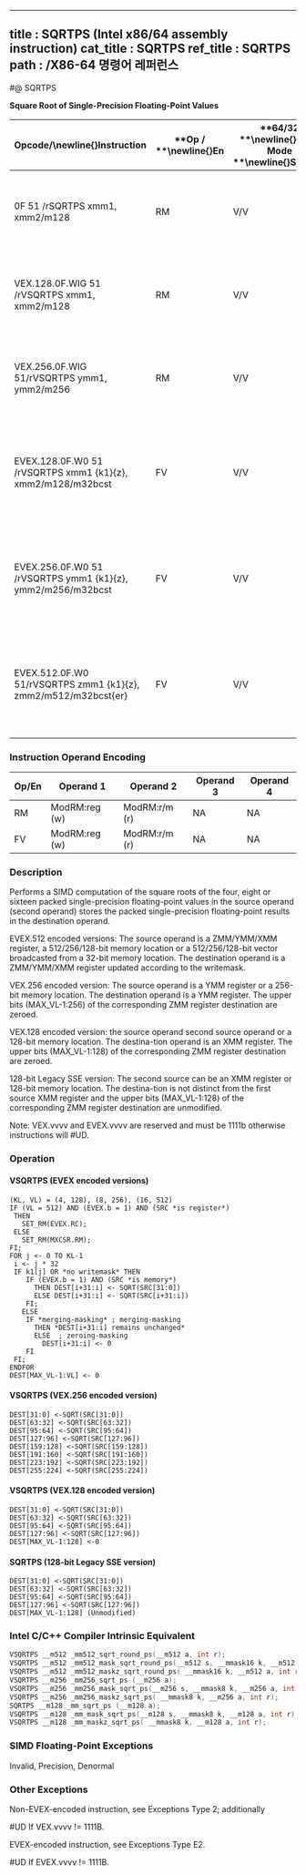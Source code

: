 ----------------------------
title : SQRTPS (Intel x86/64 assembly instruction)
cat_title : SQRTPS
ref_title : SQRTPS
path : /X86-64 명령어 레퍼런스
----------------------------
#@ SQRTPS

**Square Root of Single-Precision Floating-Point Values**

|**Opcode/**\newline{}**Instruction**|**Op / **\newline{}**En**|**64/32 **\newline{}**bit Mode **\newline{}**Support**|**CPUID **\newline{}**Feature **\newline{}**Flag**|**Description**|
|------------------------------------|-------------------------|------------------------------------------------------|--------------------------------------------------|---------------|
|0F 51 /rSQRTPS xmm1, xmm2/m128|RM|V/V|SSE|Computes Square Roots of the packed single-precision floating-point values in xmm2/m128 and stores the result in xmm1.|
|VEX.128.0F.WIG 51 /rVSQRTPS xmm1, xmm2/m128|RM|V/V|AVX|Computes Square Roots of the packed single-precision floating-point values in xmm2/m128 and stores the result in xmm1.|
|VEX.256.0F.WIG 51/rVSQRTPS ymm1, ymm2/m256|RM|V/V|AVX|Computes Square Roots of the packed single-precision floating-point values in ymm2/m256 and stores the result in ymm1.|
|EVEX.128.0F.W0 51 /rVSQRTPS xmm1 {k1}{z}, xmm2/m128/m32bcst|FV|V/V|AVX512VLAVX512F|Computes Square Roots of the packed single-precision floating-point values in xmm2/m128/m32bcst and stores the result in xmm1 subject to writemask k1.|
|EVEX.256.0F.W0 51 /rVSQRTPS ymm1 {k1}{z}, ymm2/m256/m32bcst|FV|V/V|AVX512VLAVX512F|Computes Square Roots of the packed single-precision floating-point values in ymm2/m256/m32bcst and stores the result in ymm1 subject to writemask k1.|
|EVEX.512.0F.W0 51/rVSQRTPS zmm1 {k1}{z}, zmm2/m512/m32bcst{er}|FV|V/V|AVX512F|Computes Square Roots of the packed single-precision floating-point values in zmm2/m512/m32bcst and stores the result in zmm1 subject to writemask k1.|
### Instruction Operand Encoding


|Op/En|Operand 1|Operand 2|Operand 3|Operand 4|
|-----|---------|---------|---------|---------|
|RM|ModRM:reg (w)|ModRM:r/m (r)|NA|NA|
|FV|ModRM:reg (w)|ModRM:r/m (r)|NA|NA|
### Description


Performs a SIMD computation of the square roots of the four, eight or sixteen packed single-precision floating-point values in the source operand (second operand) stores the packed single-precision floating-point results in the destination operand. 

EVEX.512 encoded versions: The source operand is a ZMM/YMM/XMM register, a 512/256/128-bit memory location or a 512/256/128-bit vector broadcasted from a 32-bit memory location. The destination operand is a ZMM/YMM/XMM register updated according to the writemask.

VEX.256 encoded version: The source operand is a YMM register or a 256-bit memory location. The destination operand is a YMM register. The upper bits (MAX_VL-1:256) of the corresponding ZMM register destination are zeroed.

VEX.128 encoded version: the source operand second source operand or a 128-bit memory location. The destina-tion operand is an XMM register. The upper bits (MAX_VL-1:128) of the corresponding ZMM register destination are zeroed.

128-bit Legacy SSE version: The second source can be an XMM register or 128-bit memory location. The destina-tion is not distinct from the first source XMM register and the upper bits (MAX_VL-1:128) of the corresponding ZMM register destination are unmodified.

Note: VEX.vvvv and EVEX.vvvv are reserved and must be 1111b otherwise instructions will #UD.


### Operation
#### VSQRTPS (EVEX encoded versions)
```info-verb
(KL, VL) = (4, 128), (8, 256), (16, 512)
IF (VL = 512) AND (EVEX.b = 1) AND (SRC *is register*)
 THEN
   SET_RM(EVEX.RC);
 ELSE 
   SET_RM(MXCSR.RM);
FI;
FOR j <-  0 TO KL-1
 i <-  j * 32
 IF k1[j] OR *no writemask* THEN
    IF (EVEX.b = 1) AND (SRC *is memory*)
      THEN DEST[i+31:i] <-  SQRT(SRC[31:0])
      ELSE DEST[i+31:i] <-  SQRT(SRC[i+31:i])
    FI;
   ELSE 
    IF *merging-masking* ; merging-masking
      THEN *DEST[i+31:i] remains unchanged*
      ELSE  ; zeroing-masking
        DEST[i+31:i]  <- 0
    FI
 FI;
ENDFOR
DEST[MAX_VL-1:VL] <-  0
```
#### VSQRTPS (VEX.256 encoded version)
```info-verb
DEST[31:0]  <-SQRT(SRC[31:0])
DEST[63:32]  <-SQRT(SRC[63:32])
DEST[95:64] <- SQRT(SRC[95:64])
DEST[127:96] <- SQRT(SRC[127:96])
DEST[159:128]  <-SQRT(SRC[159:128])
DEST[191:160]  <-SQRT(SRC[191:160])
DEST[223:192] <- SQRT(SRC[223:192])
DEST[255:224] <- SQRT(SRC[255:224])
```
#### VSQRTPS (VEX.128 encoded version)
```info-verb
DEST[31:0] <- SQRT(SRC[31:0])
DEST[63:32]  <-SQRT(SRC[63:32])
DEST[95:64] <- SQRT(SRC[95:64])
DEST[127:96]  <-SQRT(SRC[127:96])
DEST[MAX_VL-1:128] <- 0
```
#### SQRTPS (128-bit Legacy SSE version)
```info-verb
DEST[31:0]  <-SQRT(SRC[31:0])
DEST[63:32] <- SQRT(SRC[63:32])
DEST[95:64] <- SQRT(SRC[95:64])
DEST[127:96] <- SQRT(SRC[127:96])
DEST[MAX_VL-1:128] (Unmodified)
```

### Intel C/C++ Compiler Intrinsic Equivalent

```cpp
VSQRTPS __m512 _mm512_sqrt_round_ps(__m512 a, int r);
VSQRTPS __m512 _mm512_mask_sqrt_round_ps(__m512 s, __mmask16 k, __m512 a, int r);
VSQRTPS __m512 _mm512_maskz_sqrt_round_ps( __mmask16 k, __m512 a, int r);
VSQRTPS __m256 _mm256_sqrt_ps (__m256 a);
VSQRTPS __m256 _mm256_mask_sqrt_ps(__m256 s, __mmask8 k, __m256 a, int r);
VSQRTPS __m256 _mm256_maskz_sqrt_ps( __mmask8 k, __m256 a, int r);
SQRTPS __m128 _mm_sqrt_ps (__m128 a);
VSQRTPS __m128 _mm_mask_sqrt_ps(__m128 s, __mmask8 k, __m128 a, int r);
VSQRTPS __m128 _mm_maskz_sqrt_ps( __mmask8 k, __m128 a, int r);
```
### SIMD Floating-Point Exceptions


Invalid, Precision, Denormal

### Other Exceptions


Non-EVEX-encoded instruction, see Exceptions Type 2; additionally

#UD If VEX.vvvv != 1111B.

EVEX-encoded instruction, see Exceptions Type E2.

#UD If EVEX.vvvv != 1111B.


